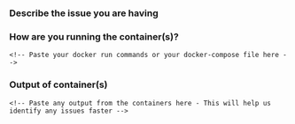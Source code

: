 ### Describe the issue you are having
<!-- replace this with your issue description -->

### How are you running the container(s)?
```
<!-- Paste your docker run commands or your docker-compose file here -->
```

### Output of container(s)
```
<!-- Paste any output from the containers here - This will help us identify any issues faster -->
```
